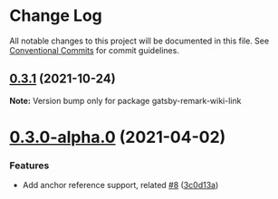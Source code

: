# Change Log

All notable changes to this project will be documented in this file.
See [Conventional Commits](https://conventionalcommits.org) for commit guidelines.

## [0.3.1](https://github.com/hikerpig/gatsby-project-kb/compare/gatsby-remark-wiki-link@0.3.0...gatsby-remark-wiki-link@0.3.1) (2021-10-24)

**Note:** Version bump only for package gatsby-remark-wiki-link





# [0.3.0-alpha.0](https://github.com/hikerpig/gatsby-project-kb/compare/gatsby-remark-wiki-link@0.2.0...gatsby-remark-wiki-link@0.3.0-alpha.0) (2021-04-02)


### Features

* Add anchor reference support, related [#8](https://github.com/hikerpig/gatsby-project-kb/issues/8) ([3c0d13a](https://github.com/hikerpig/gatsby-project-kb/commit/3c0d13a78146dc9b6bf1215af367fbd1e3a999d4))
